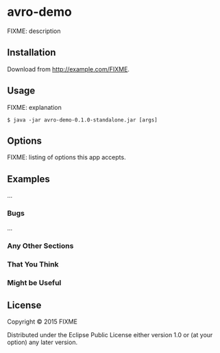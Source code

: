 # avro-demo

FIXME: description

## Installation

Download from http://example.com/FIXME.

## Usage

FIXME: explanation

    $ java -jar avro-demo-0.1.0-standalone.jar [args]

## Options

FIXME: listing of options this app accepts.

## Examples

...

### Bugs

...

### Any Other Sections
### That You Think
### Might be Useful

## License

Copyright © 2015 FIXME

Distributed under the Eclipse Public License either version 1.0 or (at
your option) any later version.
